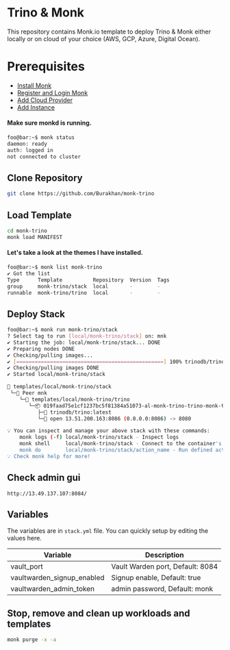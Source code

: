 # Trino & Monk
This repository contains Monk.io template to deploy Trino & Monk either locally or on cloud of your choice (AWS, GCP, Azure, Digital Ocean).

# Prerequisites
- [Install Monk](https://docs.monk.io/docs/get-monk)
- [Register and Login Monk](https://docs.monk.io/docs/acc-and-auth)
- [Add Cloud Provider](https://docs.monk.io/docs/cloud-provider)
- [Add Instance](https://docs.monk.io/docs/multi-cloud)

#### Make sure monkd is running.
```bash
foo@bar:~$ monk status
daemon: ready
auth: logged in
not connected to cluster
```

## Clone Repository
```bash
git clone https://github.com/Burakhan/monk-trino
```

## Load Template
```bash
cd monk-trino
monk load MANIFEST
```


#### Let's take a look at the themes I have installed.
```bash
foo@bar:~$ monk list monk-trino
✔ Got the list
Type      Template          Repository  Version  Tags
group     monk-trino/stack  local       -        -
runnable  monk-trino/trino  local       -        -
```

## Deploy Stack
```bash
foo@bar:~$ monk run monk-trino/stack
? Select tag to run [local/monk-trino/stack] on: mnk
✔ Starting the job: local/monk-trino/stack... DONE
✔ Preparing nodes DONE
✔ Checking/pulling images...
✔ [================================================] 100% trinodb/trino:latest mnk
✔ Checking/pulling images DONE
✔ Started local/monk-trino/stack

🔩 templates/local/monk-trino/stack
 └─🧊 Peer mnk
    └─🔩 templates/local/monk-trino/trino
       └─📦 019faad75e1cf1237bc5f81384a51073-al-monk-trino-trino-monk-trino
          ├─🧩 trinodb/trino:latest
          └─🔌 open 13.51.200.163:8086 (0.0.0.0:8086) -> 8080

💡 You can inspect and manage your above stack with these commands:
	monk logs (-f) local/monk-trino/stack - Inspect logs
	monk shell     local/monk-trino/stack - Connect to the container's shell
	monk do        local/monk-trino/stack/action_name - Run defined action (if exists)
💡 Check monk help for more!
```
## Check admin gui

`http://13.49.137.107:8084/`


## Variables
The variables are in `stack.yml` file. You can quickly setup by editing the values here.

| Variable                     	| Description                               	|
|------------------------------	|-------------------------------------------	|
| vault_port                    | Vault Warden port, Default: 8084 	               |
| vaultwarden_signup_enabled                    | Signup enable, Default: true 	               |
| vaultwarden_admin_token                    | admin password, Default: monk 	               |




## Stop, remove and clean up workloads and templates

```bash
monk purge -x -a
```


